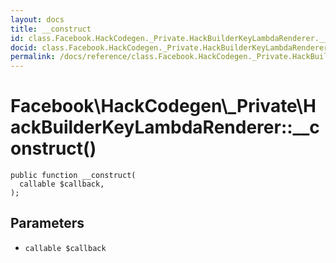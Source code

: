 ```yaml
---
layout: docs
title: __construct
id: class.Facebook.HackCodegen._Private.HackBuilderKeyLambdaRenderer.__construct
docid: class.Facebook.HackCodegen._Private.HackBuilderKeyLambdaRenderer.__construct
permalink: /docs/reference/class.Facebook.HackCodegen._Private.HackBuilderKeyLambdaRenderer.__construct.md
---
```

# Facebook\\HackCodegen\\_Private\\HackBuilderKeyLambdaRenderer::__construct()




``` Hack
public function __construct(
  callable $callback,
);
```




## Parameters




- ` callable $callback `